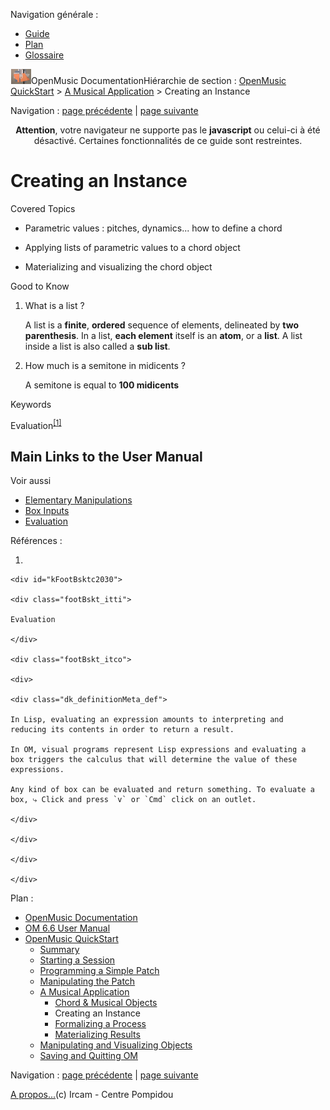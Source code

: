 <div id="tplf" class="tplPage">

<div id="tplh">

<span class="hidden">Navigation générale : </span>

  - [<span>Guide</span>](OM-Documentation.md)
  - [<span>Plan</span>](OM-Documentation_1.md)
  - [<span>Glossaire</span>](OM-Documentation_2.md)

</div>

<div id="tplt">

![empty.gif](../tplRes/page/empty.gif)![logoom1.png](../res/logoom1.png)<span class="tplTi">OpenMusic
Documentation</span><span class="sw_outStack_navRoot"><span class="hidden">Hiérarchie
de section : </span>[<span>OpenMusic
QuickStart</span>](QuickStart-Chapters.md)<span class="stkSep"> \>
</span>[<span>A Musical
Application</span>](4_MusicalAp.md)<span class="stkSep"> \>
</span><span class="stkSel_yes"><span>Creating an
Instance</span></span></span>

</div>

<div class="tplNav">

<span class="hidden">Navigation : </span>[<span>page
précédente</span>](4aApplication.md "page précédente(Chord & Musical Objects)")<span class="hidden">
| </span>[<span>page
suivante</span>](4cApplication.md "page suivante(Formalizing a Process)")

</div>

<div id="tplc" class="tplc_out_yes">

<div style="text-align: center;">

**Attention**, votre navigateur ne supporte pas le **javascript** ou
celui-ci à été désactivé. Certaines fonctionnalités de ce guide sont
restreintes.

</div>

<div class="headCo">

# <span>Creating an Instance</span>

<div class="headCo_co">

<div>

<div class="bloc note">

<div class="bloc_ti note_ti">

<span>Covered Topics</span>

</div>

<div class="txt">

  - Parametric values : pitches, dynamics... how to define a chord

  - Applying lists of parametric values to a chord object

  - Materializing and visualizing the chord object

</div>

</div>

<div class="infobloc">

<div class="media">

</div>

</div>

<div class="bloc legal">

<div class="bloc_ti legal_ti">

<span>Good to Know</span>

</div>

<div class="txt">

1.  What is a list ?
    
    A list is a **finite**, **ordered** sequence of elements, delineated
    by **two parenthesis**. In a list, **each element** itself is an
    **atom**, or a **list**. A list inside a list is also called a **sub
    list**.

2.  How much is a semitone in midicents ?
    
    A semitone is equal to **100 midicents**

</div>

</div>

<div class="bloc complement">

<div class="bloc_ti complement_ti">

<span>Keywords</span>

</div>

<div class="txt">

<span id="i1" class="defRef_ul"><span>Evaluation</span></span><sup>[<span>\[</span>1<span>\]</span>](#kFootBsktc2030)</sup>

</div>

</div>

<div class="part">

## <span>Main Links to the User Manual</span>

<div class="part_co">

<div class="infobloc">

<div class="linkSet">

<div class="linkSet_ti">

<span>Voir aussi</span>

</div>

<div class="linkUL">

  - [<span>Elementary Manipulations</span>](ElementaryManips.md)
  - [<span>Box Inputs</span>](BoxInputs.md)
  - [<span>Evaluation</span>](Evaluation.md)

</div>

</div>

</div>

</div>

</div>

</div>

</div>

</div>

<span class="hidden">Références : </span>

1.  
    
    <div id="kFootBsktc2030">
    
    <div class="footBskt_itti">
    
    Evaluation
    
    </div>
    
    <div class="footBskt_itco">
    
    <div>
    
    <div class="dk_definitionMeta_def">
    
    In Lisp, evaluating an expression amounts to interpreting and
    reducing its contents in order to return a result.
    
    In OM, visual programs represent Lisp expressions and evaluating a
    box triggers the calculus that will determine the value of these
    expressions.
    
    Any kind of box can be evaluated and return something. To evaluate a
    box, ⤷ Click and press `v` or `Cmd` click on an outlet.
    
    </div>
    
    </div>
    
    </div>
    
    </div>

</div>

<div id="tplo" class="tplo_out_yes">

<div class="tplOTp">

<div class="tplOBm">

<div id="mnuFrm">

<span class="hidden">Plan :</span>

<div id="mnuFrmUp" onmouseout="menuScrollTiTask.fSpeed=0;" onmouseover="if(menuScrollTiTask.fSpeed&gt;=0) {menuScrollTiTask.fSpeed=-2; scTiLib.addTaskNow(menuScrollTiTask);}" onclick="menuScrollTiTask.fSpeed-=2;" style="display: none;">

<span id="mnuFrmUpLeft">[](#)</span><span id="mnuFrmUpCenter"></span><span id="mnuFrmUpRight"></span>

</div>

<div id="mnuScroll">

  - [<span>OpenMusic Documentation</span>](OM-Documentation.md)
  - [<span>OM 6.6 User Manual</span>](OM-User-Manual.md)
  - [<span>OpenMusic QuickStart</span>](QuickStart-Chapters.md)
      - [<span>Summary</span>](Intro_1.md)
      - [<span>Starting a Session</span>](1_StartSession.md)
      - [<span>Programming a Simple Patch</span>](2_progpatch.md)
      - [<span>Manipulating the Patch</span>](3ManipPatch.md)
      - [<span>A Musical Application</span>](4_MusicalAp.md)
          - [<span>Chord & Musical Objects</span>](4aApplication.md)
          - <span id="i2" class="outLeftSel_yes"><span>Creating an
            Instance</span></span>
          - [<span>Formalizing a Process</span>](4cApplication.md)
          - [<span>Materializing Results</span>](4dApplication.md)
      - [<span>Manipulating and Visualizing
        Objects</span>](5_CompletEdition.md)
      - [<span>Saving and Quitting OM</span>](6_Quit.md)

</div>

<div id="mnuFrmDown" onmouseout="menuScrollTiTask.fSpeed=0;" onmouseover="if(menuScrollTiTask.fSpeed&lt;=0) {menuScrollTiTask.fSpeed=2; scTiLib.addTaskNow(menuScrollTiTask);}" onclick="menuScrollTiTask.fSpeed+=2;" style="display: none;">

<span id="mnuFrmDownLeft">[](#)</span><span id="mnuFrmDownCenter"></span><span id="mnuFrmDownRight"></span>

</div>

</div>

</div>

</div>

</div>

<div class="tplNav">

<span class="hidden">Navigation : </span>[<span>page
précédente</span>](4aApplication.md "page précédente(Chord & Musical Objects)")<span class="hidden">
| </span>[<span>page
suivante</span>](4cApplication.md "page suivante(Formalizing a Process)")

</div>

<div id="tplb">

[<span>A propos...</span>](OM-Documentation_3.md)(c) Ircam - Centre
Pompidou

</div>

</div>
